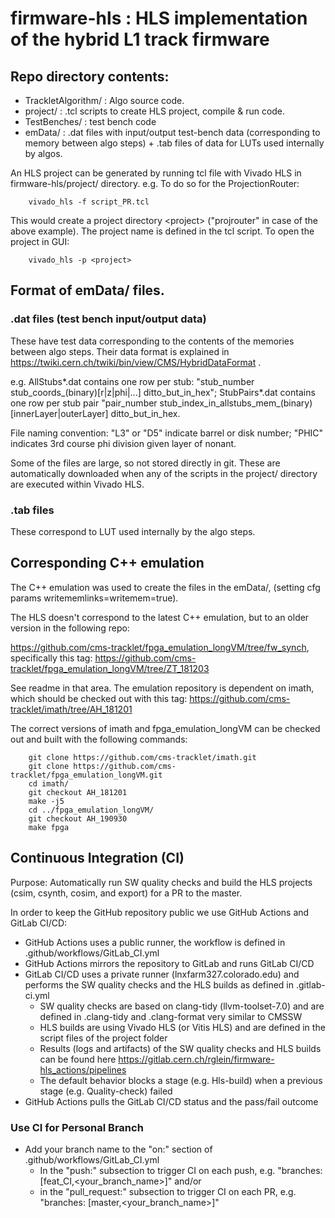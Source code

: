 # firmware-hls : HLS implementation of the hybrid L1 track firmware

## Repo directory contents:

- TrackletAlgorithm/ : Algo source code.
- project/ : .tcl scripts to create HLS project, compile & run code. 
- TestBenches/ : test bench code
- emData/ : .dat files with input/output test-bench data (corresponding to memory between algo steps) + .tab files of data for LUTs used internally by algos.

An HLS project can be generated by running tcl file with Vivado HLS in firmware-hls/project/ directory. e.g. To do so for the ProjectionRouter:

        vivado_hls -f script_PR.tcl

This would create a project directory \<project> ("projrouter" in case of the above example). The project name is defined in the tcl script. To open the project in GUI:

        vivado_hls -p <project>

## Format of emData/ files.

### .dat files (test bench input/output data)

These have test data corresponding to the contents of the memories between algo steps. Their data format is explained 
in https://twiki.cern.ch/twiki/bin/view/CMS/HybridDataFormat . 

e.g. AllStubs*.dat contains one row per stub: "stub_number stub_coords_(binary)[r|z|phi|...] ditto_but_in_hex"; StubPairs*.dat contains one row per stub pair "pair_number stub_index_in_allstubs_mem_(binary)[innerLayer|outerLayer] ditto_but_in_hex.

File naming convention: "L3" or "D5" indicate barrel or disk number; "PHIC" indicates 3rd course phi division given layer of nonant.

Some of the files are large, so not stored directly in git. These are automatically downloaded when any of the scripts in the project/ directory are executed within Vivado HLS.

### .tab files 

These correspond to LUT used internally by the algo steps.

## Corresponding C++ emulation

The C++ emulation was used to create the files in the emData/, (setting cfg params writememlinks=writemem=true).

The HLS doesn't correspond to the latest C++ emulation, but to an older version in the following repo:

https://github.com/cms-tracklet/fpga_emulation_longVM/tree/fw_synch, specifically this tag:
https://github.com/cms-tracklet/fpga_emulation_longVM/tree/ZT_181203

See readme in that area. The emulation repository is dependent on imath, which should be checked out with this tag:
https://github.com/cms-tracklet/imath/tree/AH_181201

The correct versions of imath and fpga_emulation_longVM can be checked out and built with the following commands:

        git clone https://github.com/cms-tracklet/imath.git
        git clone https://github.com/cms-tracklet/fpga_emulation_longVM.git
        cd imath/
        git checkout AH_181201
        make -j5
        cd ../fpga_emulation_longVM/
        git checkout AH_190930
        make fpga

## Continuous Integration (CI) 

Purpose: Automatically run SW quality checks and build the HLS projects (csim, csynth, cosim, and export) for a PR to the master.

In order to keep the GitHub repository public we use GitHub Actions and GitLab CI/CD:

* GitHub Actions uses a public runner, the workflow is defined in .github/workflows/GitLab_CI.yml
* GitHub Actions mirrors the repository to GitLab and runs GitLab CI/CD
* GitLab CI/CD uses a private runner (lnxfarm327.colorado.edu) and performs the SW quality checks and the HLS builds as defined in .gitlab-ci.yml
    - SW quality checks are based on clang-tidy (llvm-toolset-7.0) and are defined in .clang-tidy and .clang-format very similar to CMSSW
    - HLS builds are using Vivado HLS (or Vitis HLS) and are defined in the script files of the project folder
    - Results (logs and artifacts) of the SW quality checks and HLS builds can be found here https://gitlab.cern.ch/rglein/firmware-hls_actions/pipelines 
    - The default behavior blocks a stage (e.g. Hls-build) when a previous stage (e.g. Quality-check) failed 
* GitHub Actions pulls the GitLab CI/CD status and the pass/fail outcome

### Use CI for Personal Branch

* Add your branch name to the "on:" section of .github/workflows/GitLab_CI.yml 
    - In the "push:" subsection to trigger CI on each push, e.g. "branches: [feat_CI,<your_branch_name>]" and/or
    - in the "pull_request:" subsection to trigger CI on each PR, e.g. "branches: [master,<your_branch_name>]"
